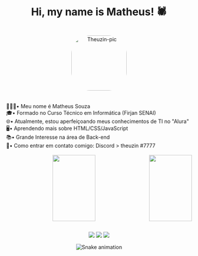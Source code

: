 <div align="center">
  <h1> Hi, my name is Matheus! 🕷 </h1>
<div align="center"><br>
  <img align="center" alt="Theuzin-pic" height="150" style="border-radius:50px;" src="https://cdn.discordapp.com/attachments/732001099900387413/1000431173387956287/300115fcb328c5fc1b225a75a2b94538_copiar.jpg?width=676&height=676">

</div>
<br>
<div align="left"><br>
🙋🏿‍♂️• Meu nome é Matheus Souza <br>
🎓• Formado no Curso Técnico em Informática (Firjan SENAI) <br>
🌐• Atualmente, estou aperfeiçoando meus conhecimentos de TI no "Alura" <br>
🖥• Aprendendo mais sobre HTML/CSS/JavaScript <br>
📚• Grande Interesse na área de Back-end<br>
👾• Como entrar em contato comigo: Discord > theuzin #7777 <br>

<br>
</div>
  <div align="right">
  <a href="https://github.com/theuzin-exe">
  <img align ="left" height="180em" width="48%" src="https://github-readme-stats.vercel.app/api?username=theuzin-exe&show_icons=true&title_color=c91c10&icon_color=c91c10&bg_color=030000&border_color=c91c10&text_color=ffffff"/>
   <img height="180em" width="48%" src="https://github-readme-stats.vercel.app/api?username=theuzin-exe&show_icons=true&title_color=c91c10&icon_color=c91c10&bg_color=030000&border_color=c91c10&text_color=ffffff"/>
</div>

  
  
  ##
 
<div> 
  <a href="https://www.youtube.com/channel/UCSWQwpTb26crI0h79n0qWIA" target="_blank"><img src="https://img.shields.io/badge/YouTube-FF0000?style=for-the-badge&logo=youtube&logoColor=white" target="_blank"></a>
  <a href = "mailto:matheus.ssouza026@gmail.com"><img src="https://img.shields.io/badge/-Gmail-%23333?style=for-the-badge&logo=gmail&logoColor=white" target="_blank"></a>
  <a href="https://www.linkedin.com/in/theuzexe/" target="_blank"><img src="https://img.shields.io/badge/-LinkedIn-%230077B5?style=for-the-badge&logo=linkedin&logoColor=white" target="_blank"></a> 
 
  ![Snake animation](https://github.com/theuzin-exe/theuzin-exe/blob/output/github-contribution-grid-snake.svg)
 
</div>
